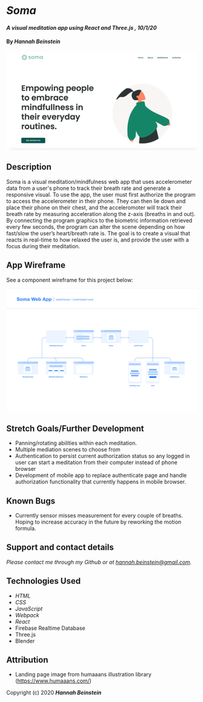# _Soma_

#### _A visual meditation app using React and Three.js , 10/1/20_

#### By _**Hannah Beinstein**_

![Project Wireframe](./public/img/homepage.png)

## Description
Soma is a visual meditation/mindfulness web app that uses accelerometer data from a user's phone to track their breath rate and generate a responsive visual. To use the app, the user must first authorize the program to access the accelerometer in their phone. They can then lie down and place their phone on their chest, and the acceleromoter will track their breath rate by measuring acceleration along the z-axis (breaths in and out). By connecting the program graphics to the biometric information retrieved every few seconds, the program can alter the scene depending on how fast/slow the user’s heart/breath rate is. The goal is to create a visual that reacts in real-time to how relaxed the user is, and provide the user with a focus during their meditation.

## App Wireframe
See a component wireframe for this project below:

![Project Wireframe](./public/img/wireframe.png)

## Stretch Goals/Further Development
* Panning/rotating abilities within each meditation. 
* Multiple mediation scenes to choose from
* Authentication to persist current authorization status so any logged in user can start a meditation from their computer instead of phone browser
* Development of mobile app to replace authenticate page and handle authorization functionality that currently happens in mobile browser. 

## Known Bugs
* Currently sensor misses measurement for every couple of breaths. Hoping to increase accuracy in the future by reworking the motion formula.

## Support and contact details
_Please contact me through my Github or at hannah.beinstein@gmail.com._

## Technologies Used
 
* _HTML_
* _CSS_
* _JavaScript_
* _Webpack_  
* _React_ 
* Firebase Realtime Database
* Three.js
* Blender

## Attribution

* Landing page image from humaaans illustration library (https://www.humaaans.com/)

Copyright (c) 2020 **_Hannah Beinstein_**